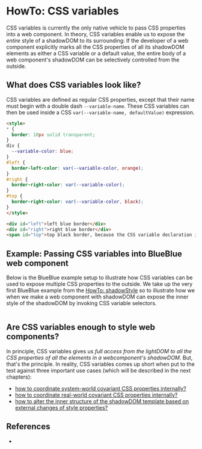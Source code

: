 # HowTo: CSS variables

CSS variables is currently the only native vehicle to pass CSS properties into a web component.
In theory, CSS variables enable us to expose the *entire* style of a shadowDOM to its surrounding: 
If the developer of a web component explicitly marks all the CSS properties of all its shadowDOM elements
as either a CSS variable or a default value, the entire body of a web component's shadowDOM
can be selectively controlled from the outside.

## What does CSS variables look like?

CSS variables are defined as regular CSS properties, except that their name must begin with a double
dash `--variable-name`. These CSS variables can then be used inside a CSS `var(--variable-name, defaultValue)` 
expression.

```html
<style>
* {
  border: 10px solid transparent;
}
div {
  --variable-color: blue;
}
#left {
  border-left-color: var(--variable-color, orange);
}                   
#right {
  border-right-color: var(--variable-color);
}                   
#top {
  border-right-color: var(--variable-color, black);
}                   
</style>

<div id="left">left blue border</div>
<div id="right">right blue border</div>
<span id="top">top black border, because the CSS variable declaration is only set on the div elements</span>
```

## Example: Passing CSS variables into BlueBlue web component

Below is the BlueBlue example setup to illustrate how CSS variables can be used to expose multiple
CSS properties to the outside. We take up the very first BlueBlue example from the 
[HowTo: shadowStyle](HowTo1_shadowStyle) so to illustrate how we when we make a web component with
shadowDOM can expose the inner style of the shadowDOM by invoking CSS variable selectors.

```html

```

## Are CSS variables enough to style web components?

In principle, CSS variables gives us *full access from the lightDOM to all the CSS 
properties of all the elements in a webcomponent's shadowDOM*.
But, that's the principle. In reality, CSS variables comes up short when put to the test against
three important use cases (which will be described in the next chapters):
 * [how to coordinate system-world covariant CSS properties internally?](UseCase1_CoordinateSystem)
 * [how to coordinate real-world covariant CSS properties internally?](UseCase2_CoordinateRealWorld)
 * [how to alter the inner structure of the shadowDOM template based on external changes of style properties?](UseCase3_OuterStyleBecomesInnerStructure) 

## References

 * 

